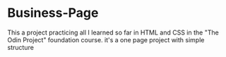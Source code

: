 # Business-Page
This a project practicing all I learned so far in HTML and CSS in the "The Odin Project" foundation course. 
it's a one page project with simple structure 

